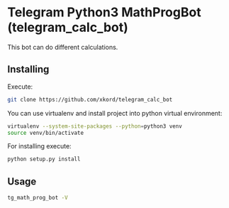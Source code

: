 # Telegram Python3 MathProgBot (telegram_calc_bot)

This bot can do different calculations.

## Installing

Execute:

```sh
git clone https://github.com/xkord/telegram_calc_bot
```

You can use virtualenv and install project into python virtual environment:

```sh
virtualenv --system-site-packages --python=python3 venv
source venv/bin/activate
```

For installing execute:

```sh
python setup.py install
```

## Usage

```sh
tg_math_prog_bot -V
```